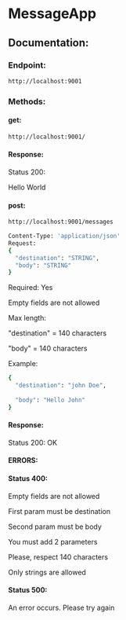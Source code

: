 # MessageApp
## Documentation:

### Endpoint:
```sh
http://localhost:9001
```
### Methods: 

#### get:
```sh
http://localhost:9001/
```

#### Response:
Status 200:

Hello World

#### post:

```sh
http://localhost:9001/messages
```
```sh
Content-Type: 'application/json'
Request: 
{
  "destination": "STRING",
  "body": "STRING"
}
```
Required: Yes


Empty fields are not allowed


Max length:

  "destination" = 140 characters
  
  
  "body" = 140 characters

Example: 
```sh
{
  "destination": "john Doe",
  
  "body": "Hello John"
}
```

#### Response:

Status 200:
OK

#### ERRORS:

#### Status 400:

Empty fields are not allowed

First param must be destination

Second param must be body

You must add 2 parameters

Please, respect 140 characters

Only strings are allowed


#### Status 500:

An error occurs. Please try again
